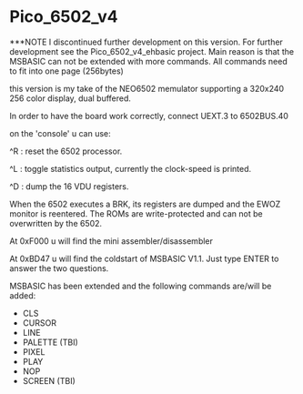 # Pico_6502_v4

***NOTE I discontinued further development on this version. For further development see the Pico_6502_v4_ehbasic project.
Main reason is that the MSBASIC can not be extended with more commands. All commands need to fit into one page (256bytes)


this version is my take of the NEO6502 memulator supporting a 320x240 256 color display, dual buffered.

In order to have the board work correctly, connect UEXT.3 to 6502BUS.40

on the 'console' u can use:

^R : reset the 6502 processor.

^L : toggle statistics output, currently the clock-speed is printed.

^D : dump the 16 VDU registers.


When the 6502 executes a BRK, its registers are dumped and the EWOZ monitor is reentered.
The ROMs are write-protected and can not be overwritten by the 6502.

At 0xF000 u will find the mini assembler/disassembler

At 0xBD47 u will find the coldstart of MSBASIC V1.1. Just type ENTER to answer the two questions.

MSBASIC has been extended and the following commands are/will be added:
- CLS
- CURSOR
- LINE
- PALETTE (TBI)
- PIXEL
- PLAY
- NOP
- SCREEN (TBI)

